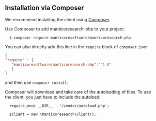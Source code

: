 
## Installation via Composer
We recommend installing the client using [Composer](http://getcomposer.org).

Use Composer to add manticoresearch-php to your project:

```
  $ composer require manticoresoftware/manticoresearch-php
```


You can also directly add this line in the `require` block of `composer.json`:

```json
{
"require" : {
   "manticoresoftware/manticoresearch-php":"^1.0"
   }
}

```

and then use `composer install`.

Composer will download and take care of the autoloading of files.
To use the client, you just have to include the autoload:


```
  require_once __DIR__ . '/vendor/autoload.php';

  $client = new \Manticoresearch\Client();
```
<!-- proofread -->